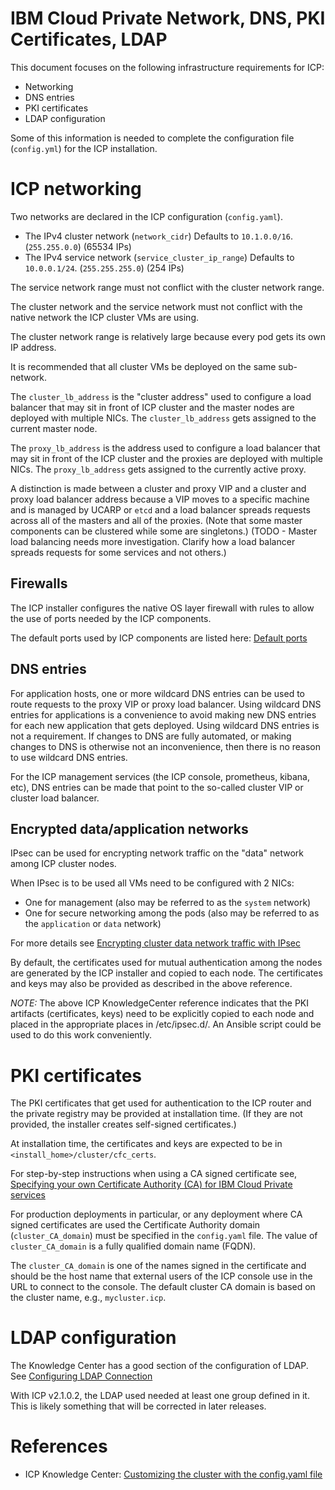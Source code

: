 IBM Cloud Private Network, DNS, PKI Certificates, LDAP
============================================================

This document focuses on the following infrastructure requirements for ICP:
- Networking
- DNS entries
- PKI certificates
- LDAP configuration

Some of this information is needed to complete the configuration file (`config.yml`) for the ICP installation.

# ICP networking

Two networks are declared in the ICP configuration (`config.yaml`).
- The IPv4 cluster network (`network_cidr`) Defaults to `10.1.0.0/16`. (`255.255.0.0`) (65534 IPs)
- The IPv4 service network (`service_cluster_ip_range`) Defaults to `10.0.0.1/24`. (`255.255.255.0`) (254 IPs)

The service network range must not conflict with the cluster network range.

The cluster network and the service network must not conflict with the native network the ICP cluster VMs are using.  

The cluster network range is relatively large because every pod gets its own IP address.

It is recommended that all cluster VMs be deployed on the same sub-network.

The `cluster_lb_address` is the "cluster address" used to configure a load balancer that may sit in front of ICP cluster and the master nodes are deployed with multiple NICs.  The `cluster_lb_address` gets assigned to the current master node.

The `proxy_lb_address` is the address used to configure a load balancer that may sit in front of the ICP cluster and the proxies are deployed with multiple NICs.  The `proxy_lb_address` gets assigned to the currently active proxy.

A distinction is made between a cluster and proxy VIP and a cluster and proxy load balancer address because a VIP moves to a specific machine and is managed by UCARP or `etcd` and a load balancer spreads requests across all of the masters and all of the proxies.  (Note that some master components can be clustered while some are singletons.)  (TODO - Master load balancing needs more investigation.  Clarify how a load balancer spreads requests for some services and not others.)  

## Firewalls

The ICP installer configures the native OS layer firewall with rules to allow the use of ports needed by the ICP components.

The default ports used by ICP components are listed here: [Default ports](https://www.ibm.com/support/knowledgecenter/en/SSBS6K_2.1.0.3/supported_system_config/required_ports.html)

## DNS entries

For application hosts, one or more wildcard DNS entries can be used to route requests to the proxy VIP or proxy load balancer.  Using wildcard DNS entries for applications is a convenience to avoid making new DNS entries for each new application that gets deployed.  Using wildcard DNS entries is not a requirement.  If changes to DNS are fully automated, or making changes to DNS is otherwise not an inconvenience, then there is no reason to use wildcard DNS entries.

For the ICP management services (the ICP console, prometheus, kibana, etc), DNS entries can be made that point to the so-called cluster VIP or cluster load balancer.

## Encrypted data/application networks

IPsec can be used for encrypting network traffic on the "data" network among ICP cluster nodes.

When IPsec is to be used all VMs need to be configured with 2 NICs:
- One for management (also may be referred to as the `system` network)
- One for secure networking among the pods (also may be referred to as the `application` or `data` network)

For more details see [Encrypting cluster data network traffic with IPsec](https://www.ibm.com/support/knowledgecenter/en/SSBS6K_2.1.0.3/installing/ipsec_mesh.html)

By default, the certificates used for mutual authentication among the nodes are generated by the ICP installer and copied to each node.  The certificates and keys may also be provided as described in the above reference.

*NOTE:* The above ICP KnowledgeCenter reference indicates that the PKI artifacts (certificates, keys) need to be explicitly copied to each node and placed in the appropriate places in /etc/ipsec.d/.  An Ansible script could be used to do this work conveniently.

# PKI certificates

The PKI certificates that get used for authentication to the ICP router and the private registry may be provided at installation time.  (If they are not provided, the installer creates self-signed certificates.)

At installation time, the certificates and keys are expected to be in `<install_home>/cluster/cfc_certs`.

For step-by-step instructions when using a CA signed certificate see, [Specifying your own Certificate Authority (CA) for IBM Cloud Private services](https://www.ibm.com/support/knowledgecenter/en/SSBS6K_2.1.0.3/installing/create_ca_cert.html)

For production deployments in particular, or any deployment where CA signed certificates are used the Certificate Authority domain (`cluster_CA_domain`) must be specified in the `config.yaml` file. The value of `cluster_CA_domain` is a fully qualified domain name (FQDN).

The `cluster_CA_domain` is one of the names signed in the certificate and should be the host name that external users of the ICP console use in the URL to connect to the console.  The default cluster CA domain is based on the cluster name, e.g., `mycluster.icp`.

# LDAP configuration  

The Knowledge Center has a good section of the configuration of LDAP.  See [Configuring LDAP Connection](https://www.ibm.com/support/knowledgecenter/en/SSBS6K_2.1.0.3/user_management/configure_ldap.html)

With ICP v2.1.0.2, the LDAP used needed at least one group defined in it. This is likely something that will be corrected in later releases.

# References
- ICP Knowledge Center: [Customizing the cluster with the config.yaml file](https://www.ibm.com/support/knowledgecenter/en/SSBS6K_2.1.0.3/installing/config_yaml.html)
